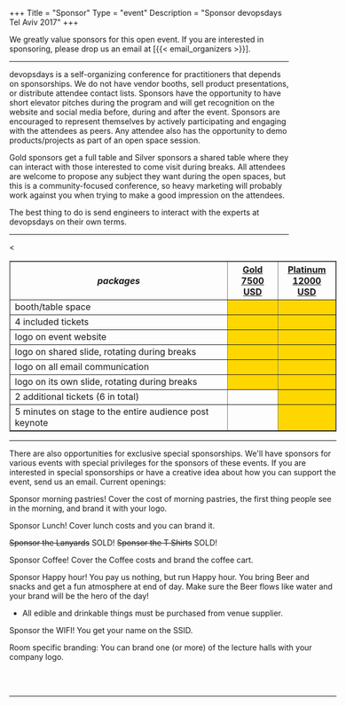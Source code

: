 +++
Title = "Sponsor"
Type = "event"
Description = "Sponsor devopsdays Tel Aviv 2017"
+++

We greatly value sponsors for this open event.  If you are interested in sponsoring, please drop us an email at [{{< email_organizers >}}].

<hr>

devopsdays is a self-organizing conference for practitioners that depends on sponsorships. We do not have vendor booths, sell product presentations, or distribute attendee contact lists. Sponsors have the opportunity to have short elevator pitches during the program and will get recognition on the website and social media before, during and after the event. Sponsors are encouraged to represent themselves by actively participating and engaging with the attendees as peers. Any attendee also has the opportunity to demo products/projects as part of an open space session.
<p>
Gold sponsors get a full table and Silver sponsors a shared table where they can interact with those interested to come visit during breaks. All attendees are welcome to propose any subject they want during the open spaces, but this is a community-focused conference, so heavy marketing will probably work against you when trying to make a good impression on the attendees.
<p>
The best thing to do is send engineers to interact with the experts at devopsdays on their own terms.
<p>

<hr/>

<div style="width:590px">
<table border=1 cellspacing=1>
  <tr>
    <th><i>packages</i></th>
    <th><center><b><u>Gold<br />7500 USD</u></center></b></th>
    <th><center><b><u>Platinum<br />12000 USD</u></center></b></th>
  </tr>
<tr><td>booth/table space</td><td bgcolor="gold">&nbsp;</td><td bgcolor="gold">&nbsp;</td></tr>
<tr><td>4 included tickets</td><td bgcolor="gold">&nbsp;</td><td bgcolor="gold">&nbsp;</td></tr>
<tr><td>logo on event website</td><td bgcolor="gold">&nbsp;</td><td bgcolor="gold">&nbsp;</td></tr>
<tr><td>logo on shared slide, rotating during breaks</td><td bgcolor="gold">&nbsp;</td><td bgcolor="gold">&nbsp;</td></tr>
<tr><td>logo on all email communication</td><td bgcolor="gold">&nbsp;</td><td bgcolor="gold">&nbsp;</td></tr>
<tr><td>logo on its own slide, rotating during breaks</td><td bgcolor="gold">&nbsp;</td><td bgcolor="gold">&nbsp;</td></tr>
<tr><td>2 additional tickets (6 in total)</td><<td>&nbsp;</td><td bgcolor="gold">&nbsp;</td></tr>
<tr><td>5 minutes on stage to the entire audience post keynote</td><td>&nbsp;</td><td bgcolor="gold">&nbsp;</td></tr>
</table>
<hr/>
There are also opportunities for exclusive special sponsorships. We'll have sponsors for various events with special privileges for the sponsors of these events. If you are interested in special sponsorships or have a creative idea about how you can support the event, send us an email.
Current openings:

Sponsor morning pastries! Cover the cost of morning pastries, the first thing people see in the morning, and brand it with your logo.

Sponsor Lunch! Cover lunch costs and you can brand it.

<strike>Sponsor the Lanyards</strike> SOLD!
<strike>Sponsor the T Shirts</strike> SOLD!

Sponsor Coffee! Cover the Coffee costs and brand the coffee cart.

Sponsor Happy hour! You pay us nothing, but run Happy hour. You bring Beer and snacks and get a fun atmosphere at end of day. 
                    Make sure the Beer flows like water and your brand will be the hero of the day!                
* All edible and drinkable things must be purchased from venue supplier.

Sponsor the WIFI! You get your name on the SSID.

Room specific branding:
You can brand one (or more) of the lecture halls with your company logo.


<br/>
<br/>


<hr/>
